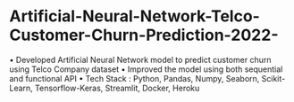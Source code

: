 # Artificial-Neural-Network-Telco-Customer-Churn-Prediction-2022-
• Developed Artificial Neural Network model to predict customer churn using Telco Company dataset • Improved the model using both sequential and functional API • Tech Stack : Python, Pandas, Numpy, Seaborn, Scikit-Learn, Tensorflow-Keras, Streamlit, Docker, Heroku
